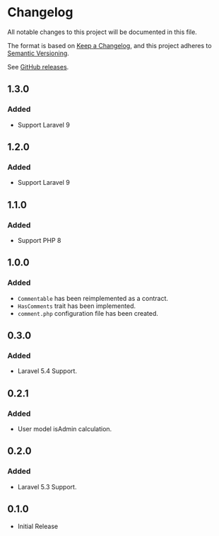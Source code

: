 # Changelog

All notable changes to this project will be documented in this file.

The format is based on [Keep a Changelog](https://keepachangelog.com/en/1.0.0),
and this project adheres to [Semantic Versioning](https://semver.org/spec/v2.0.0.html).

See [GitHub releases](https://github.com/mll-lab/laravel-comment/releases).

## 1.3.0

### Added

- Support Laravel 9

## 1.2.0

### Added

- Support Laravel 9

## 1.1.0

### Added

- Support PHP 8

## 1.0.0

### Added

- `Commentable` has been reimplemented as a contract.
- `HasComments` trait has been implemented.
- `comment.php` configuration file has been created.

## 0.3.0

### Added

- Laravel 5.4 Support.

## 0.2.1

### Added

- User model isAdmin calculation.

## 0.2.0

### Added

- Laravel 5.3 Support.

## 0.1.0

- Initial Release
